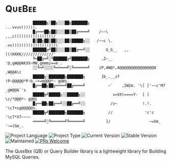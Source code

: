 # QᴜᴇBᴇᴇ

```
            ██████╗░██╗░░░██╗███████╗                               ...vvvv)))))).
            █╔═══██╗██║░░░██║██╔════╝    /~~\               ,,,c(((((((((((((((((/
            █║██╗██║██║░░░██║█████╗░░   /~~c \.         .vv)))))))))))))))))))\``
            ██████╔╝██║░░░██║██╔══╝░░       G_G__   ,,(((KKKK//////////////'
            ╚═██╔═╝░╚██████╔╝███████╗     ,Z~__ '@,gW@@AKXX~MW,gmmmz==m_.
            ░░╚═╝░░░░╚═════╝░╚══════╝    iP,dW@!,A@@@@@@@@@@@@@@@A` ,W@@A\c
            █████╗░███████╗███████╗       ]b_.__zf !P~@@@@@*P~b.~+=m@@@*~ g@Ws.
            █╔══██╗██╔════╝██╔════╝          ~`    ,2W2m. '\[ ['~~c'M7 _gW@@A`'s
            █████╦╝█████╗░░█████╗░░            v=XX)====Y-  [ [    \c/*@@@*~ g@@i
            █╔══██╗██╔══╝░░██╔══╝░░           /v~           !.!.     '\c7+sg@@@@@s.
            █████╦╝███████╗███████╗          //              'c'c       '\c7*X7~~~~
            ═════╝░╚══════╝╚══════╝         ]/                 ~=Xm_       '~=(Gm_.
```

![Project Language](https://img.shields.io/static/v1?label=language&message=php&color=purple)
![Project Type](https://img.shields.io/static/v1?label=type&message=library&color=red)
![Current Version](https://img.shields.io/static/v1?label=current-version&message=v0.0.4&color=lightgrey)
![Stable Version](https://img.shields.io/static/v1?label=stable-version&message=null&color=brightgreen)
![Maintained](https://img.shields.io/static/v1?label=maintained&message=yes&color=red)
[![PRs Welcome](https://img.shields.io/badge/PRs-welcome-brightgreen.svg)](http://makeapullrequest.com)


The QᴜᴇᴇBᴇᴇ (QB) or Query Builder library is a lightweight library for Building MySQL Queries.
